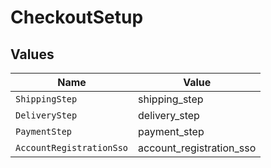 # CheckoutSetup


## Values

| Name                     | Value                    |
| ------------------------ | ------------------------ |
| `ShippingStep`           | shipping_step            |
| `DeliveryStep`           | delivery_step            |
| `PaymentStep`            | payment_step             |
| `AccountRegistrationSso` | account_registration_sso |